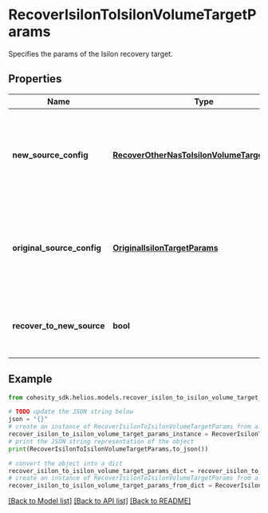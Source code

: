 # RecoverIsilonToIsilonVolumeTargetParams

Specifies the params of the Isilon recovery target.

## Properties

Name | Type | Description | Notes
------------ | ------------- | ------------- | -------------
**new_source_config** | [**RecoverOtherNasToIsilonVolumeTargetParams**](RecoverOtherNasToIsilonVolumeTargetParams.md) | Specifies the new destination Source configuration parameters where the volumes will be recovered. This is mandatory if recoverToNewSource is set to true. | [optional] 
**original_source_config** | [**OriginalIsilonTargetParams**](OriginalIsilonTargetParams.md) | Specifies the Source configuration if volumes are being recovered to original Source. If not specified, all the configuration parameters will be retained. | [optional] 
**recover_to_new_source** | **bool** | Specifies the parameter whether the recovery should be performed to a new or the original Isilon target. | 

## Example

```python
from cohesity_sdk.helios.models.recover_isilon_to_isilon_volume_target_params import RecoverIsilonToIsilonVolumeTargetParams

# TODO update the JSON string below
json = "{}"
# create an instance of RecoverIsilonToIsilonVolumeTargetParams from a JSON string
recover_isilon_to_isilon_volume_target_params_instance = RecoverIsilonToIsilonVolumeTargetParams.from_json(json)
# print the JSON string representation of the object
print(RecoverIsilonToIsilonVolumeTargetParams.to_json())

# convert the object into a dict
recover_isilon_to_isilon_volume_target_params_dict = recover_isilon_to_isilon_volume_target_params_instance.to_dict()
# create an instance of RecoverIsilonToIsilonVolumeTargetParams from a dict
recover_isilon_to_isilon_volume_target_params_from_dict = RecoverIsilonToIsilonVolumeTargetParams.from_dict(recover_isilon_to_isilon_volume_target_params_dict)
```
[[Back to Model list]](../README.md#documentation-for-models) [[Back to API list]](../README.md#documentation-for-api-endpoints) [[Back to README]](../README.md)


